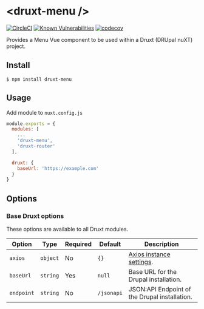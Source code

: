 # \<druxt-menu />

[![CircleCI](https://circleci.com/gh/Realityloop/druxt-menu.svg?style=svg)](https://circleci.com/gh/Realityloop/druxt-menu)
[![Known Vulnerabilities](https://snyk.io/test/github/Realityloop/druxt-menu/badge.svg?targetFile=package.json)](https://snyk.io/test/github/Realityloop/druxt-menu?targetFile=package.json)
[![codecov](https://codecov.io/gh/Realityloop/druxt-menu/branch/develop/graph/badge.svg)](https://codecov.io/gh/Realityloop/druxt-menu)

Provides a Menu Vue component to be used within a Druxt (DRUpal nuXT) project.

## Install

`$ npm install druxt-menu`

## Usage

Add module to `nuxt.config.js`

```js
module.exports = {
  modules: [
    ...
    'druxt-menu',
    'druxt-router'
  ],

  druxt: {
    baseUrl: 'https://example.com'
  }
}
```

## Options

### Base Druxt options

These options are available to all Druxt modules.

| Option | Type | Required | Default | Description |
| --- | --- | --- | --- | --- |
| `axios` | `object` | No | `{}` | [Axios instance settings](https://github.com/axios/axios#axioscreateconfig). |
| `baseUrl` | `string` | Yes | `null` | Base URL for the Drupal installation. |
| `endpoint` | `string` | No | `/jsonapi` | JSON:API Endpoint of the Drupal installation. |
